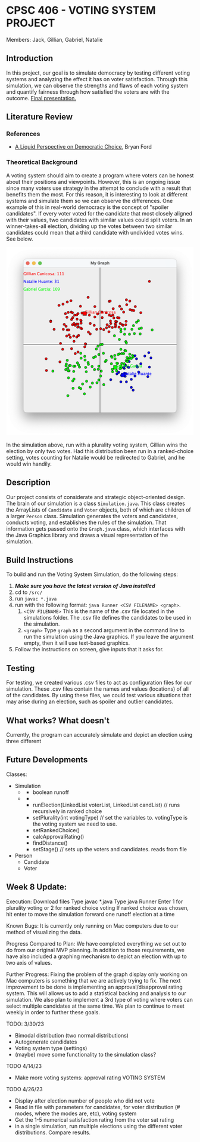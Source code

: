 # CPSC 406 - VOTING SYSTEM PROJECT
Members: Jack, Gillian, Gabriel, Natalie

## Introduction
In this project, our goal is to simulate democracy by testing different voting systems and analyzing the effect it has on voter satisfaction. Through this simulation, we can observe the strengths and flaws of each voting system and quantify fairness through how satisfied the voters are with the outcome.
[Final presentation.](https://docs.google.com/presentation/d/1lnj-1Q8w0nWQG3Lx8U_SRHHrw7u-Zu0Y/edit?usp=sharing&ouid=112817791602145407975&rtpof=true&sd=true)

## Literature Review
### References
* [A Liquid Perspective on Democratic Choice](https://bford.info/pub/soc/liquid/), Bryan Ford

### Theoretical Background
A voting system should aim to create a program where voters can be honest about their positions and viewpoints. However, this is an ongoing issue since many voters use strategy in the attempt to conclude with a result that benefits them the most. For this reason, it is interesting to look at different systems and simulate them so we can observe the differences. One example of this in real-world democracy is the concept of "spoiler candidates". If every voter voted for the candidate that most closely aligned with their values, two candidates with similar values could split voters. In an winner-takes-all election, dividing up the votes between two similar candidates could mean that a third candidate with undivided votes wins. See below.

![A voting graph showing two candidates near each other and one candidate opposite the two candidates.](images/voting-simulation2.png?raw=true "Simulation 2")

In the simulation above, run with a plurality voting system, Gillian wins the election by only two votes. Had this distribution been run in a ranked-choice setting, votes counting for Natalie would be redirected to Gabriel, and he would win handily.

## Description
Our project consists of considerate and strategic object-oriented design. The brain of our simulation is a class `Simulation.java`. This class creates the ArrayLists of `Candidate` and `Voter` objects, both of which are children of a larger `Person` class. Simulation generates the voters and candidates, conducts voting, and establishes the rules of the simulation. That information gets passed onto the `Graph.java` class, which interfaces with the Java Graphics library and draws a visual representation of the simulation.

## Build Instructions
To build and run the Voting System Simulation, do the following steps:
1. ***Make sure you have the latest version of Java installed***
2. cd to `/src/`
3. run `javac *.java`
4. run with the following format: `java Runner <CSV FILENAME> <graph>`.
   1. `<CSV FILENAME>` This is the name of the .csv file located in the simulations folder. The .csv file defines the candidates to be used in the simulation.
   2. `<graph>` Type `graph` as a second argument in the command line to run the simulation using the Java graphics. If you leave the argument empty, then it will use text-based graphics.
5. Follow the instructions on screen, give inputs that it asks for.

## Testing
For testing, we created various .csv files to act as configuration files for our simulation. These .csv files contain the names and values (locations) of all of the candidates. By using these files, we could test various situations that may arise during an election, such as spoiler and outlier candidates.

## What works? What doesn't
Currently, the program can accurately simulate and depict an election using three different 

## Future Developments

Classes:

- Simulation
  - + boolean runoff
  - + 
    - runElection(LinkedList<Voter> voterList, LinkedList<Candidate> candList) // runs recursively in ranked choice
    - setPlurality(int votingType) // set the variables to. votingType is the voting system we need to use. 
    - setRankedChoice() 
    - calcApprovalRating()
    - findDistance()
    - setStage() // sets up the voters and candidates. reads from file
- Person
  - Candidate
  - Voter

## Week 8 Update: ##
Execution:
Download files
Type javac *.java
Type java Runner
Enter 1 for plurality voting or 2 for ranked choice voting
If ranked choice was chosen, hit enter to move the simulation forward one runoff election at a time

Known Bugs:
It is currently only running on Mac computers due to our method of visualizing the data.

Progress Compared to Plan:
We have completed everything we set out to do from our original MVP planning.  In addition to those requirements, we have also included a graphing mechanism to depict an election with up to two axis of values.

Further Progress:
Fixing the problem of the graph display only working on Mac computers is something that we are actively trying to fix.  The next improvement to be done is implementing an approval/disapproval rating system.  This will allows us to add a statistical backing and analysis to our simulation.  We also plan to implement a 3rd type of voting where voters can select multiple candidates at the same time.  We plan to continue to meet weekly in order to further these goals.


TODO: 3/30/23

- Bimodal distribution (two normal distributions)
- Autogenerate candidates
- Voting system type (settings)
- (maybe) move some functionality to the simulation class?


TODO 4/14/23

- Make more voting systems: approval rating VOTING SYSTEM


TODO 4/26/23
- Display after election number of people who did not vote
- Read in file with parameters for candidates, for voter distribution (# modes, where the modes are, etc), voting system
- Get the 1-5 numerical satisfaction rating from the voter sat rating
- in a single simulation, run multiple elections using the different voter distributions. Compare results.
